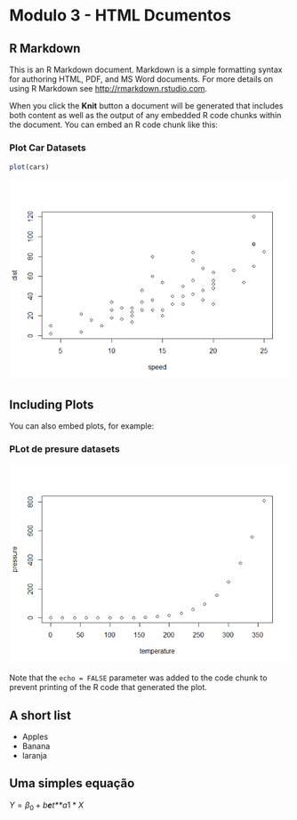 Modulo 3 - HTML Dcumentos
=========================

R Markdown
----------

This is an R Markdown document. Markdown is a simple formatting syntax
for authoring HTML, PDF, and MS Word documents. For more details on
using R Markdown see
<a href="http://rmarkdown.rstudio.com" class="uri">http://rmarkdown.rstudio.com</a>.

When you click the **Knit** button a document will be generated that
includes both content as well as the output of any embedded R code
chunks within the document. You can embed an R code chunk like this:

### Plot Car Datasets

``` r
plot(cars)
```

![](github_documento_files/figure-markdown_github/cars-1.png)

Including Plots
---------------

You can also embed plots, for example:

### PLot de presure datasets

![](github_documento_files/figure-markdown_github/pressure-1.png)

Note that the `echo = FALSE` parameter was added to the code chunk to
prevent printing of the R code that generated the plot.

A short list
------------

-   Apples
-   Banana
-   laranja

Uma simples equação
-------------------

*Y* = *β*<sub>0</sub> + *b**e**t**a*1 \* *X*
